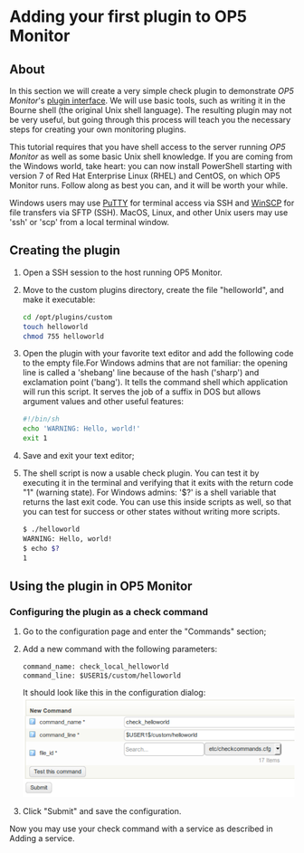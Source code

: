 # Adding your first plugin to OP5 Monitor

## About

In this section we will create a very simple check plugin to demonstrate *OP5 Monitor*'s [plugin interface](The_plugin_interface.md). We will use basic tools, such as writing it in the Bourne shell (the original Unix shell language). The resulting plugin may not be very useful, but going through this process will teach you the necessary steps for creating your own monitoring plugins.

This tutorial requires that you have shell access to the server running *OP5 Monitor* as well as some basic Unix shell knowledge. If you are coming from the Windows world, take heart: you can now install PowerShell starting with version 7 of Red Hat Enterprise Linux (RHEL) and CentOS, on which OP5 Monitor runs. Follow along as best you can, and it will be worth your while.

Windows users may use [PuTTY](http://www.chiark.greenend.org.uk/%7Esgtatham/putty/latest.html) for terminal access via SSH and [WinSCP](https://winscp.net/eng/index.php) for file transfers via SFTP (SSH). MacOS, Linux, and other Unix users may use 'ssh' or 'scp' from a local terminal window.

## Creating the plugin

1. Open a SSH session to the host running OP5 Monitor.
2. Move to the custom plugins directory, create the file "helloworld", and make it executable:

    ``` {.bash data-syntaxhighlighter-params="brush: bash; gutter: false; theme: Confluence" data-theme="Confluence" style="brush: bash; gutter: false; theme: Confluence"}
    cd /opt/plugins/custom
    touch helloworld
    chmod 755 helloworld
    ```

3. Open the plugin with your favorite text editor and add the following code to the empty file.For Windows admins that are not familiar: the opening line is called a 'shebang' line because of the hash ('sharp') and exclamation point ('bang'). It tells the command shell which application will run this script. It serves the job of a suffix in DOS but allows argument values and other useful features:

    ``` {.bash data-syntaxhighlighter-params="brush: bash; gutter: false; theme: Confluence" data-theme="Confluence" style="brush: bash; gutter: false; theme: Confluence"}
    #!/bin/sh
    echo 'WARNING: Hello, world!'
    exit 1
    ```

4. Save and exit your text editor;
5. The shell script is now a usable check plugin. You can test it by executing it in the terminal and verifying that it exits with the return code "1" (warning state).
    For Windows admins: '\$?' is a shell variable that returns the last exit code. You can use this inside scripts as well, so that you can test for success or other states without writing more scripts.

    ``` {.bash data-syntaxhighlighter-params="brush: bash; gutter: false; theme: Confluence" data-theme="Confluence" style="brush: bash; gutter: false; theme: Confluence"}
    $ ./helloworld
    WARNING: Hello, world!
    $ echo $?
    1
    ```

## Using the plugin in OP5 Monitor

### Configuring the plugin as a check command

1. Go to the configuration page and enter the "Commands" section;

2. Add a new command with the following parameters:

    ``` {.text data-syntaxhighlighter-params="brush: text; gutter: false; theme: Confluence" data-theme="Confluence" style="brush: text; gutter: false; theme: Confluence"}
    command_name: check_local_helloworld
    command_line: $USER1$/custom/helloworld
    ```

    It should look like this in the configuration dialog:
    ![](images/16482423/19235817.png)

3. Click "Submit" and save the configuration.

Now you may use your check command with a service as described in Adding a service.
